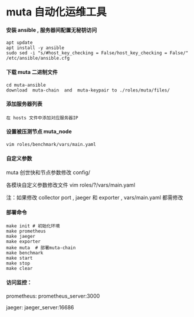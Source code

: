 # muta 自动化运维工具

#### 安装 ansible , 服务器间配置无秘钥访问
```
apt update 
apt install -y ansible
sudo sed -i "s/#host_key_checking = False/host_key_checking = False/" /etc/ansible/ansible.cfg 
```

#### 下载 muta 二进制文件
```
cd muta-ansible
download  muta-chain  and  muta-keypair to ./roles/muta/files/ 
```
#### 添加服务器列表

    在 hosts 文件中添加对应服务器IP

#### 设置被压测节点 muta_node
```
vim roles/benchmark/vars/main.yaml
```
#### 自定义参数
muta 创世快和节点参数修改 config/

各模块自定义参数修改文件 vim roles/?/vars/main.yaml 

注：如果修改 collector port , jaeger 和 exporter , vars/main.yaml 都需修改
#### 部署命令
```
make init # 初始化环境
make prometheus
make jaeger
make exporter
make muta  # 部署muta-chain   
make benchmark
make start
make stop 
make clear 
```

#### 访问监控：

prometheus:   prometheus_server:3000

jaeger:   jaeger_server:16686